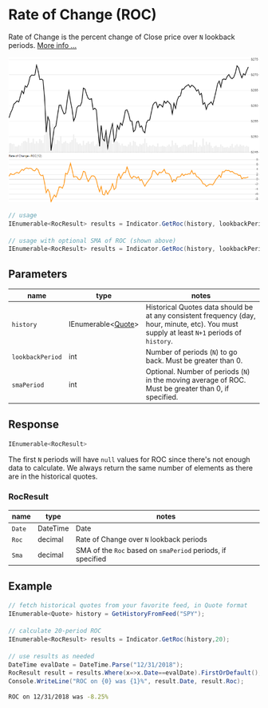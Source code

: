 ﻿# Rate of Change (ROC)

Rate of Change is the percent change of Close price over `N` lookback periods.
[More info ...](https://school.stockcharts.com/doku.php?id=technical_indicators:rate_of_change_roc_and_momentum)

![image](chart.png)

```csharp
// usage
IEnumerable<RocResult> results = Indicator.GetRoc(history, lookbackPeriod);

// usage with optional SMA of ROC (shown above)
IEnumerable<RocResult> results = Indicator.GetRoc(history, lookbackPeriod, smaPeriod);
```

## Parameters

| name | type | notes
| -- |-- |--
| `history` | IEnumerable\<[Quote](../../docs/GUIDE.md#quote)\> | Historical Quotes data should be at any consistent frequency (day, hour, minute, etc).  You must supply at least `N+1` periods of `history`.
| `lookbackPeriod` | int | Number of periods (`N`) to go back.  Must be greater than 0.
| `smaPeriod` | int | Optional.  Number of periods (`N`) in the moving average of ROC.  Must be greater than 0, if specified.

## Response

```csharp
IEnumerable<RocResult>
```

The first `N` periods will have `null` values for ROC since there's not enough data to calculate.  We always return the same number of elements as there are in the historical quotes.

### RocResult

| name | type | notes
| -- |-- |--
| `Date` | DateTime | Date
| `Roc` | decimal | Rate of Change over `N` lookback periods
| `Sma` | decimal | SMA of the `Roc` based on `smaPeriod` periods, if specified

## Example

```csharp
// fetch historical quotes from your favorite feed, in Quote format
IEnumerable<Quote> history = GetHistoryFromFeed("SPY");

// calculate 20-period ROC
IEnumerable<RocResult> results = Indicator.GetRoc(history,20);

// use results as needed
DateTime evalDate = DateTime.Parse("12/31/2018");
RocResult result = results.Where(x=>x.Date==evalDate).FirstOrDefault();
Console.WriteLine("ROC on {0} was {1}%", result.Date, result.Roc);
```

```bash
ROC on 12/31/2018 was -8.25%
```
